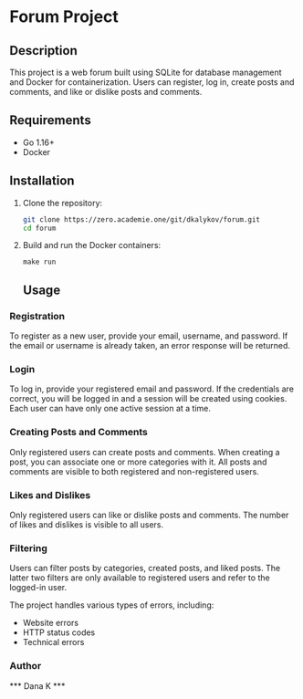 # Forum Project

## Description

This project is a web forum built using SQLite for database management and Docker for containerization. Users can register, log in, create posts and comments, and like or dislike posts and comments.

## Requirements

- Go 1.16+
- Docker


## Installation

1. Clone the repository:
    ```sh
    git clone https://zero.academie.one/git/dkalykov/forum.git
    cd forum
    ```

2. Build and run the Docker containers:
    ```
    make run
    ```

    ## Usage

### Registration

To register as a new user, provide your email, username, and password. If the email or username is already taken, an error response will be returned.

### Login

To log in, provide your registered email and password. If the credentials are correct, you will be logged in and a session will be created using cookies. Each user can have only one active session at a time.

### Creating Posts and Comments

Only registered users can create posts and comments. When creating a post, you can associate one or more categories with it. All posts and comments are visible to both registered and non-registered users.

### Likes and Dislikes

Only registered users can like or dislike posts and comments. The number of likes and dislikes is visible to all users.

### Filtering

Users can filter posts by categories, created posts, and liked posts. The latter two filters are only available to registered users and refer to the logged-in user.


The project handles various types of errors, including:

- Website errors
- HTTP status codes
- Technical errors


### Author

*** Dana K ***